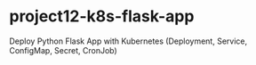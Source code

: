 # project12-k8s-flask-app
Deploy Python Flask App with Kubernetes (Deployment, Service, ConfigMap, Secret, CronJob)
